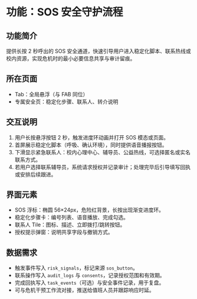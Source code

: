 # 功能：SOS 安全守护流程

## 功能简介
提供长按 2 秒呼出的 SOS 安全通道，快速引导用户进入稳定化脚本、联系热线或校内资源，实现危机时的最小必要信息共享与审计留痕。

## 所在页面
- Tab：全局悬浮（与 FAB 同位）
- 专属安全页：稳定化步骤、联系人、转介说明

## 交互说明
1. 用户长按悬浮按钮 2 秒，触发进度环动画并打开 SOS 模态或页面。
2. 首屏展示稳定化脚本（呼吸、确认环境），同时提供语音播报按钮。
3. 下滑显示紧急联系人：校内心理中心、辅导员、公益热线，可选择匿名或实名联系方式。
4. 若用户选择联系辅导员，系统请求授权并记录审计；处理完毕后引导填写回执或安排后续跟进。

## 界面元素
- SOS 浮标：椭圆 56×24px，危险红背景，长按出现渐变进度环。
- 稳定化步骤卡：编号列表、语音播放、完成勾选。
- 联系人 Tile：图标、描述、立即拨打/跳转按钮。
- 授权提示弹窗：说明共享字段与撤销方式。

## 数据需求
- 触发事件写入 `risk_signals`，标记来源 `sos_button`。
- 联系操作写入 `audit_logs` 与 `consents`，记录授权范围和有效期。
- 完成回执写入 `task_events`（可选）与安全事件记录，用于复盘。
- 可与危机干预工作流对接，推送给值班人员并跟踪响应时延。
